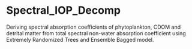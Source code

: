 # Spectral_IOP_Decomp
Deriving spectral absorption coefficients of phytoplankton, CDOM and detrital matter from total spectral non-water absorption coefficient using Extremely Randomized Trees and Ensemble Bagged model. 
